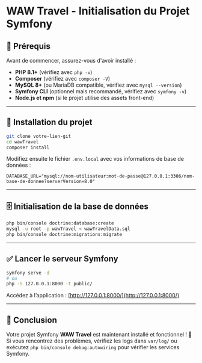 # WAW Travel - Initialisation du Projet Symfony

## 📌 Prérequis
Avant de commencer, assurez-vous d'avoir installé :

- **PHP 8.1+** (vérifiez avec `php -v`)
- **Composer** (vérifiez avec `composer -V`)
- **MySQL 8+** (ou MariaDB compatible, vérifiez avec `mysql --version`)
- **Symfony CLI** (optionnel mais recommandé, vérifiez avec `symfony -v`)
- **Node.js et npm** (si le projet utilise des assets front-end)

---

## 🚀 Installation du projet

```bash
git clone votre-lien-git
cd wawTravel
composer install
```

Modifiez ensuite le fichier `.env.local` avec vos informations de base de données :

```dotenv
DATABASE_URL="mysql://nom-utilisateur:mot-de-passe@127.0.0.1:3306/nom-base-de-donnee?serverVersion=8.0"
```

---

## 🗄️ Initialisation de la base de données

```bash
php bin/console doctrine:database:create
mysql -u root -p wawTravel < wawTravelData.sql
php bin/console doctrine:migrations:migrate
```

---

## ✅ Lancer le serveur Symfony

```bash
symfony serve -d
# ou
php -S 127.0.0.1:8000 -t public/
```

Accédez à l’application : [http://127.0.0.1:8000/](http://127.0.0.1:8000/)

---


## 📜 Conclusion
Votre projet Symfony **WAW Travel** est maintenant installé et fonctionnel ! 🚀
Si vous rencontrez des problèmes, vérifiez les logs dans `var/log/` ou exécutez `php bin/console debug:autowiring` pour vérifier les services Symfony.


